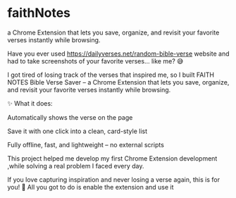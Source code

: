 # faithNotes
a Chrome Extension that lets you save, organize, and revisit your favorite verses instantly while browsing.

Have you ever used  https://dailyverses.net/random-bible-verse website and had to take screenshots of your favorite verses… like me? 😅

I got tired of losing track of the verses that inspired me, so I built FAITH NOTES Bible Verse Saver – a Chrome Extension that lets you save, organize, and revisit your favorite verses instantly while browsing.

✨ What it does:

Automatically shows the verse on the page

Save it with one click into a clean, card-style list

Fully offline, fast, and lightweight – no external scripts

This project helped me develop my first Chrome Extension development ,while solving a real problem I faced every day.

If you love capturing inspiration and never losing a verse again, this is for you! 🙌 All you got to do is enable the extension and use it 



